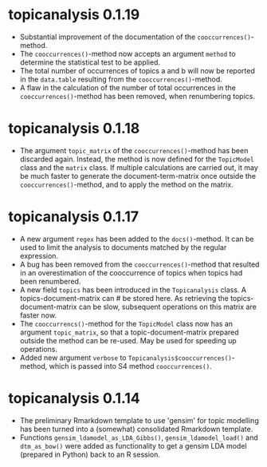 topicanalysis 0.1.19
====================

* Substantial improvement of the documentation of the `cooccurrences()`-method.
* The `cooccurrences()`-method now accepts an argument `method` to determine the
statistical test to be applied.
* The total number of occurrences of topics a and b will now be reported in the
`data.table` resulting from the `cooccurrences()`-method.
* A flaw in the calculation of the number of total occurrences in the `cooccurrences()`-method
has been removed, when renumbering topics.


topicanalysis 0.1.18
====================

* The argument `topic_matrix` of the `cooccurrences()`-method has been discarded again. Instead,
the method is now defined for the `TopicModel` class and the `matrix` class. If multiple calculations are carried out, it may be much faster to generate the document-term-matrix once outside the `cooccurrences()`-method, and to apply the method on the matrix.


topicanalysis 0.1.17
====================

* A new argument `regex` has been added to the `docs()`-method. It can be used to limit the analysis to documents matched by the regular expression.
* A bug has been removed from the `cooccurrences()`-method that resulted in an overestimation of the cooccurrence of topics when topics had been renumbered.
* A new field `topics` has been introduced in the `Topicanalysis` class. A topics-document-matrix can #
be stored here. As retrieving the topics-document-matrix can be slow, subsequent operations on this matrix are faster now.
* The `cooccurrencs()`-method for the `TopicModel` class now has an argument `topic_matrix`, so that a topic-document-matrix prepared outside the method can be re-used. May be used for speeding up operations.
* Added new argument `verbose` to `Topicanalysis$cooccurrences()`-method, which is passed into S4 method `cooccurrences()`.

topicanalysis 0.1.14
====================

  * The preliminary Rmarkdown template to use 'gensim' for topic modelling has been turned into a (somewhat) consolidated Rmarkdown template.
  * Functions `gensim_ldamodel_as_LDA_Gibbs()`, `gensim_ldamodel_load()` and `dtm_as_bow()` were added as functionality to get a gensim LDA model (prepared in Python) back to an R session.